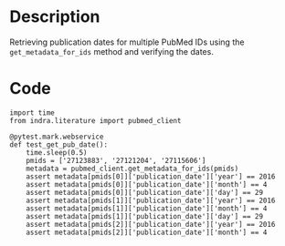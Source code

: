 # Description
Retrieving publication dates for multiple PubMed IDs using the `get_metadata_for_ids` method and verifying the dates.

# Code
```
import time
from indra.literature import pubmed_client

@pytest.mark.webservice
def test_get_pub_date():
    time.sleep(0.5)
    pmids = ['27123883', '27121204', '27115606']
    metadata = pubmed_client.get_metadata_for_ids(pmids)
    assert metadata[pmids[0]]['publication_date']['year'] == 2016
    assert metadata[pmids[0]]['publication_date']['month'] == 4
    assert metadata[pmids[0]]['publication_date']['day'] == 29
    assert metadata[pmids[1]]['publication_date']['year'] == 2016
    assert metadata[pmids[1]]['publication_date']['month'] == 4
    assert metadata[pmids[1]]['publication_date']['day'] == 29
    assert metadata[pmids[2]]['publication_date']['year'] == 2016
    assert metadata[pmids[2]]['publication_date']['month'] == 4

```
